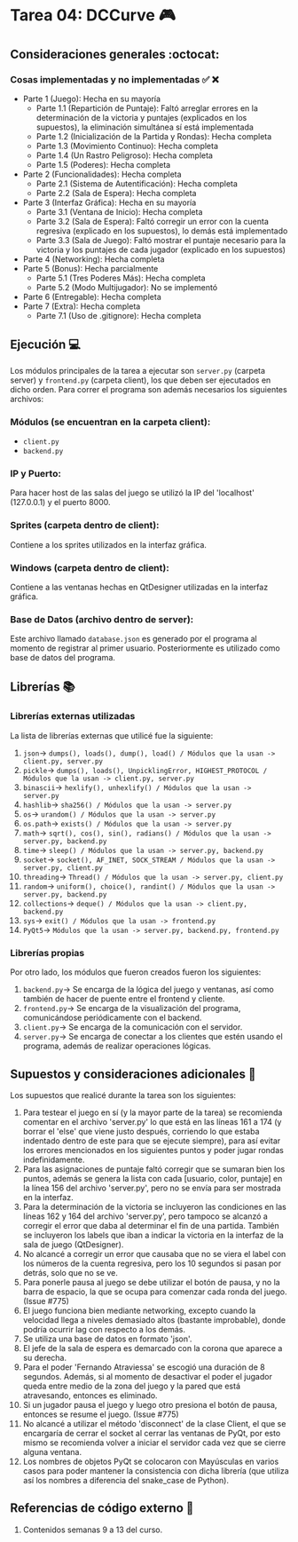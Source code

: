 # Tarea 04: DCCurve :video_game:

## Consideraciones generales :octocat:

### Cosas implementadas y no implementadas :white_check_mark: :x:

* Parte 1 (Juego): Hecha en su mayoría
    * Parte 1.1 (Repartición de Puntaje): Faltó arreglar errores en la determinación de la victoria y puntajes (explicados en los supuestos), la eliminación simultánea sí está implementada
    * Parte 1.2 (Inicialización de la Partida y Rondas): Hecha completa
    * Parte 1.3 (Movimiento Continuo): Hecha completa
    * Parte 1.4 (Un Rastro Peligroso): Hecha completa
    * Parte 1.5 (Poderes): Hecha completa
* Parte 2 (Funcionalidades): Hecha completa
    * Parte 2.1 (Sistema de Autentificación): Hecha completa
    * Parte 2.2 (Sala de Espera): Hecha completa
* Parte 3 (Interfaz Gráfica): Hecha en su mayoría
    * Parte 3.1 (Ventana de Inicio): Hecha completa
    * Parte 3.2 (Sala de Espera): Faltó corregir un error con la cuenta regresiva (explicado en los supuestos), lo demás está implementado
    * Parte 3.3 (Sala de Juego): Faltó mostrar el puntaje necesario para la victoria y los puntajes de cada jugador (explicado en los supuestos)
* Parte 4 (Networking): Hecha completa
* Parte 5 (Bonus): Hecha parcialmente
    * Parte 5.1 (Tres Poderes Más): Hecha completa
    * Parte 5.2 (Modo Multijugador): No se implementó
* Parte 6 (Entregable): Hecha completa
* Parte 7 (Extra): Hecha completa
    * Parte 7.1 (Uso de .gitignore): Hecha completa

## Ejecución :computer:
Los módulos principales de la tarea a ejecutar son  ```server.py``` (carpeta server) y ```frontend.py``` (carpeta client), los que deben ser ejecutados en dicho orden. Para correr el programa son además necesarios los siguientes archivos:

### Módulos (se encuentran en la carpeta client):
* ```client.py```
* ```backend.py```

### IP y Puerto:
Para hacer host de las salas del juego se utilizó la IP del 'localhost' (127.0.0.1) y el puerto 8000.

### Sprites (carpeta dentro de client):
Contiene a los sprites utilizados en la interfaz gráfica.

### Windows (carpeta dentro de client):
Contiene a las ventanas hechas en QtDesigner utilizadas en la interfaz gráfica.

### Base de Datos (archivo dentro de server):
Este archivo llamado ```database.json``` es generado por el programa al momento de registrar al primer usuario. Posteriormente es utilizado como base de datos del programa.

## Librerías :books:
### Librerías externas utilizadas
La lista de librerías externas que utilicé fue la siguiente:

1. ```json```-> ```dumps(), loads(), dump(), load() / Módulos que la usan -> client.py, server.py```
2. ```pickle```-> ```dumps(), loads(), UnpicklingError, HIGHEST_PROTOCOL / Módulos que la usan -> client.py, server.py```
3. ```binascii```-> ```hexlify(), unhexlify() / Módulos que la usan -> server.py```
4. ```hashlib```-> ```sha256() / Módulos que la usan -> server.py```
5. ```os```-> ```urandom() / Módulos que la usan -> server.py```
6. ```os.path```-> ```exists() / Módulos que la usan -> server.py```
7. ```math```-> ```sqrt(), cos(), sin(), radians() / Módulos que la usan -> server.py, backend.py```
8. ```time```-> ```sleep() / Módulos que la usan -> server.py, backend.py```
9. ```socket```-> ```socket(), AF_INET, SOCK_STREAM / Módulos que la usan -> server.py, client.py```
10. ```threading```-> ```Thread() / Módulos que la usan -> server.py, client.py```
11. ```random```-> ```uniform(), choice(), randint() / Módulos que la usan -> server.py, backend.py```
12. ```collections```-> ```deque() / Módulos que la usan -> client.py, backend.py```
13. ```sys```-> ```exit() / Módulos que la usan -> frontend.py```
14. ```PyQt5```-> ```Módulos que la usan -> server.py, backend.py, frontend.py```


### Librerías propias
Por otro lado, los módulos que fueron creados fueron los siguientes:

1. ```backend.py```-> Se encarga de la lógica del juego y ventanas, así como también de hacer de puente entre el frontend y cliente.
2. ```frontend.py```-> Se encarga de la visualización del programa, comunicándose periódicamente con el backend.
3. ```client.py```-> Se encarga de la comunicación con el servidor.
4. ```server.py```-> Se encarga de conectar a los clientes que estén usando el programa, además de realizar operaciones lógicas.

## Supuestos y consideraciones adicionales :thinking:
Los supuestos que realicé durante la tarea son los siguientes:

1. Para testear el juego en sí (y la mayor parte de la tarea) se recomienda comentar en el archivo 'server.py' lo que está en las líneas 161 a 174 (y borrar el 'else' que viene justo después, corriendo lo que estaba indentado dentro de este para que se ejecute siempre), para así evitar los errores mencionados en los siguientes puntos y poder jugar rondas indefinidamente.
2. Para las asignaciones de puntaje faltó corregir que se sumaran bien los puntos, además se genera la lista con cada [usuario, color, puntaje] en la línea 156 del archivo 'server.py', pero no se envía para ser mostrada en la interfaz.
3. Para la determinación de la victoria se incluyeron las condiciones en las líneas 162 y 164 del archivo 'server.py', pero tampoco se alcanzó a corregir el error que daba al determinar el fin de una partida. También se incluyeron los labels que iban a indicar la victoria en la interfaz de la sala de juego (QtDesigner).
4. No alcancé a corregir un error que causaba que no se viera el label con los números de la cuenta regresiva, pero los 10 segundos si pasan por detrás, solo que no se ve.
5. Para ponerle pausa al juego se debe utilizar el botón de pausa, y no la barra de espacio, la que se ocupa para comenzar cada ronda del juego. (Issue #775)
6. El juego funciona bien mediante networking, excepto cuando la velocidad llega a niveles demasiado altos (bastante improbable), donde podría ocurrir lag con respecto a los demás.
7. Se utiliza una base de datos en formato 'json'.
8. El jefe de la sala de espera es demarcado con la corona que aparece a su derecha.
9. Para el poder 'Fernando Atraviessa' se escogió una duración de 8 segundos. Además, si al momento de desactivar el poder el jugador queda entre medio de la zona del juego y la pared que está atravesando, entonces es eliminado.
10. Si un jugador pausa el juego y luego otro presiona el botón de pausa, entonces se resume el juego. (Issue #775)
11. No alcancé a utilizar el método 'disconnect' de la clase Client, el que se encargaría de cerrar el socket al cerrar las ventanas de PyQt, por esto mismo se recomienda volver a iniciar el servidor cada vez que se cierre alguna ventana.
12. Los nombres de objetos PyQt se colocaron con Mayúsculas en varios casos para poder mantener la consistencia con dicha librería (que utiliza así los nombres a diferencia del snake_case de Python).

## Referencias de código externo :book:
1. Contenidos semanas 9 a 13 del curso.

